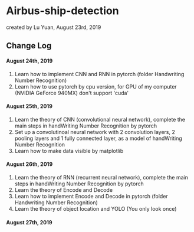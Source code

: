 # Airbus-ship-detection
created by Lu Yuan, August 23rd, 2019

## Change Log
#### August 24th, 2019
1. Learn how to implement CNN and RNN in pytorch (folder Handwriting Number Recognition)
2. Learn how to use pytorch by cpu version, for GPU of my computer (NVIDIA GeForce 940MX) don't support 'cuda'

#### August 25th, 2019
1. Learn the theory of CNN (convolutional neural network), complete the main steps in handWriting Number Recognition by pytorch
2. Set up a convolutinoal neural network with 2 convolution layers, 2 pooling layers and 1 fully connected layer, as a model of handWriting Number Recognition
3. Learn how to make data visible by matplotlib

#### August 26th, 2019
1. Learn the theory of RNN (recurrent neural network), complete the main steps in handWriting Number Recognition by pytorch
2. Learn the theory of Encode and Decode
3. Learn how to implement Encode and Decode in pytorch (folder Handwriting Number Recognition)
4.  Learn the theory of object location and YOLO (You only look once)

#### August 27th, 2019
